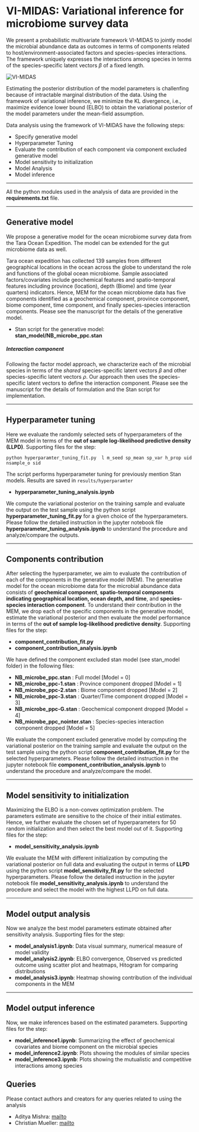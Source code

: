 # VI-MIDAS: Variational inference for microbiome survey data

We present a probabilistic multivariate framework VI-MIDAS to jointly model the microbial abundance data as outcomes in terms of components related to host/environment-associated factors and species-species interactions.   The framework uniquely expresses the interactions among species in terms of the species-specific latent vectors $\beta$ of a fixed length. 

![VI-MIDAS](https://i.imgur.com/JKaNOio.png)

Estimating the posterior distribution of the model parameters is challenfing because of intractable marginal distribution of the data. Using the framework of variational inference, we minimize the KL divergence, i.e., maximize evidence lower bound (ELBO) to obtain the variational posterior of the model parameters under the mean-field assumption. 

Data analysis using the framework of VI-MIDAS have the following steps: 

+ Specify generative model 
+ Hyperparameter Tuning  
+ Evaluate the contribution of each component via component excluded generative model 
+ Model sensitivity to initialization
+ Model Analysis 
+ Model inference 

---
All the python modules used in the analysis of data are provided in the **requirements.txt** file. 


---
## Generative model
We propose a generative model for the ocean microbiome survey data from the Tara Ocean Expedition. The model can be extended for the gut microbiome data as well. 

Tara ocean expedition has collected 139 samples from different geographical locations in the ocean across the globe to understand the role and functions of the global ocean microbiome. Sample associated factors/covariates include geochemical features and spatio-temporal features including province (location), depth (Biome) and time (year quarters) indicators. Hence, MEM for the ocean microbiome data has five components identified as a geochemical component, province component, biome component, time component, and finally species-species interaction components. Please see the manuscript for the details of the generative model. 
  
+ Stan script for the generative model: **stan_model/NB_microbe_ppc.stan**



[//]: # ( User needs to define a generative model for the microbial abundance data as outcome with an embedding component that account for the interactions among the microbial species. Here we propose a generative model for the ocean microbiome data from the Tara Ocean Expedition. The model can be extended for the gut microbiome data as well. Please see the manuscript for the generative model.)

##### Interaction component
Following the factor model approach, we characterize each of the microbial species in terms of the *shared* species-specific latent vectors _&beta;_ and other species-specific latent vectors _&rho;_. Our approach then uses the species-specific latent vectors to define the interaction component.  Please see the manuscript for the details of formulation and the Stan script for implementation.



---
## Hyperparameter tuning 
Here we evaluate the randomly selected sets of hyperparameters of the MEM model in terms of the **out of sample log-likelihood predictive density (LLPD)**. Supporting files for the step:


```
python hyperparamter_tuning_fit.py  l m_seed sp_mean sp_var h_prop uid nsample_o sid 
```
The script performs hyperparameter tuning for previously mention Stan models. Results are saved in `results/hyperparamter`

+ **hyperparameter_tuning_analysis.ipynb**


We compute the variational posterior on the training sample and evaluate the output on the test sample using the python script **hyperparameter_tuning_fit.py** for a given choice of the hyperparameters. Please follow the detailed instruction in the jupyter notebook file **hyperparameter_tuning_analysis.ipynb** to understand the procedure and analyze/compare the outputs. 





---
## Components contribution 

After selecting the hyperparameter, we aim to evaluate the contribution of each of the components in the generative model (MEM). The generative model for the ocean microbiome data for the microbial abundance data consists of **geochemical component**, **spatio-temporal components indicating geographical location, ocean depth, and time**, and **species-species interaction component**. To understand their contribution in the MEM, we drop each of the specific components in the generative model, estimate the variational posterior and then evaluate the model performance in terms of the **out of sample log-likelihood predictive density**. Supporting files for the step:

+ **component_contribution_fit.py**
+ **component_contribution_analysis.ipynb**

We have defined the component excluded stan model (see stan_model folder) in the following files:
 + **NB_microbe_ppc.stan** : Full model [Model = 0]
 + **NB_microbe_ppc-1.stan** : Province component dropped  [Model = 1]
 + **NB_microbe_ppc-2.stan** : Biome component dropped  [Model = 2]
 + **NB_microbe_ppc-3.stan** : Quarter/Time component dropped  [Model = 3]
 + **NB_microbe_ppc-G.stan** : Geochemical component dropped  [Model = 4]
 + **NB_microbe_ppc_nointer.stan** : Species-species interaction component dropped  [Model = 5]

We evaluate the component excluded generative model by computing the variational posterior on the training sample and evaluate the output on the test sample using the python script **component_contribution_fit.py** for the selected hyperparameters. Please follow the detailed instruction in the jupyter notebook file **component_contribution_analysis.ipynb** to understand the procedure and analyze/compare the model. 


---
## Model sensitivity to initialization
Maximizing the ELBO is a non-convex optimization problem. The parameters estimate are sensitive to the choice of their initial estimates. Hence, we further evaluate the chosen set of hyperparameters for 50 random initialization and then select the best model out of it. Supporting files for the step:

+ **model_sensitivity_analysis.ipynb**

We evaluate the MEM with different initialization by computing the variational posterior on full data and evaluating the output in terms of **LLPD** using the python script **model_sensitivity_fit.py** for the selected hyperparameters. Please follow the detailed instruction in the jupyter notebook file **model_sensitivity_analysis.ipynb** to understand the procedure and select the model with the highest LLPD on full data. 


---
## Model output analysis   

Now we analyze the best model parameters estimate obtained after sensitivity analysis. Supporting files for the step: 

+ **model_analysis1.ipynb**: Data visual summary, numerical measure of model validity 
+ **model_analysis2.ipynb**: ELBO convergence, Observed vs predicted outcome using scatter plot and heatmaps,  Hitogram for comparing distributions
+ **model_analysis3.ipynb**: Heatmap showing contribution of the individual components in the MEM



---
## Model output inference 

Now, we make inferences based on the estimated parameters.  Supporting files for the step: 

+ **model_inference1.ipynb**: Summarizing the effect of geochemical covariates and biome component on the microbial species
+ **model_inference2.ipynb**: Plots showing the modules of similar species
+ **model_inference3.ipynb**: Plots showing the mutualistic and competitive interactions among species



## Queries
Please contact authors and creators for any queries related to using the analysis 


-   Aditya Mishra: [mailto](mailto:amishra@flatironinstitute.org)
-   Christian Mueller: [mailto](mailto:cmueller@flatironinstitute.org)

